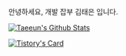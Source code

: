 안녕하세요, 개발 잡부 김태은 입니다.

[![Taeeun's Github Stats](https://github-readme-stats-plum-five-48.vercel.app/api?username=xodms1701&count_private=true&show_icons=true&&rank_icon=percentile&&theme=radical)](https://github-readme-stats-plum-five-48.vercel.app/api?username=xodms1701&count_private=true&show_icons=true&&rank_icon=percentile&&theme=radical)

[![Tistory's Card](https://github-readme-tistory-card.vercel.app/api?name=samuel-alter1128&postId=27&theme=tistory)](https://samuel-alter1128.tistory.com/27)

